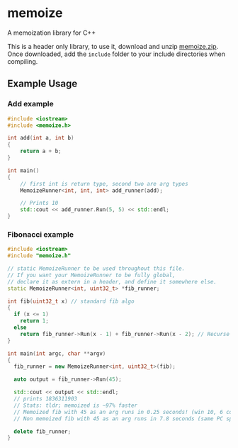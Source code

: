# memoize

A memoization library for C++

This is a header only library, to use it, download and unzip [memoize.zip](https://github.com/SatvikR/memoize/releases). Once downloaded, add the `include` folder
to your include directories when compiling.

## Example Usage

### Add example

```c++
#include <iostream>
#include <memoize.h>

int add(int a, int b)
{
    return a + b;
}

int main()
{
    // first int is return type, second two are arg types
    MemoizeRunner<int, int, int> add_runner(add);

    // Prints 10
    std::cout << add_runner.Run(5, 5) << std::endl;
}
```

### Fibonacci example

```c++
#include <iostream>
#include "memoize.h"

// static MemoizeRunner to be used throughout this file.
// If you want your MemoizeRunner to be fully global,
// declare it as extern in a header, and define it somewhere else.
static MemoizeRunner<int, uint32_t> *fib_runner;

int fib(uint32_t x) // standard fib algo
{
  if (x <= 1)
    return 1;
  else
    return fib_runner->Run(x - 1) + fib_runner->Run(x - 2); // Recurse using fib_memo rather than just fib()
}

int main(int argc, char **argv)
{
  fib_runner = new MemoizeRunner<int, uint32_t>(fib);

  auto output = fib_runner->Run(45);

  std::cout << output << std::endl;
  // prints 1836311903
  // Stats: tldr; memoized is ~97% faster
  // Memoized fib with 45 as an arg runs in 0.25 seconds! (win 10, 6 core CPU, 16gb RAM, release mode)
  // Non memoized fib with 45 as an arg runs in 7.8 seconds (same PC specs, still release mode)

  delete fib_runner;
}
```
